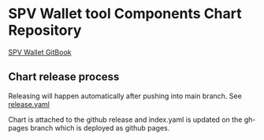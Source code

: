 # SPV Wallet tool Components Chart Repository

[SPV Wallet GitBook](https://bsvblockchain.gitbook.io/docs)
## Chart release process

Releasing will happen automatically after pushing into main branch. See [release.yaml](.github%2Fworkflows%2Frelease.yaml)

Chart is attached to the github release and index.yaml is updated on the gh-pages branch which is deployed as github pages.
